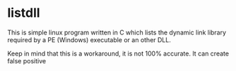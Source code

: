# listdll
This is simple linux program written in C which lists the dynamic link library required by a PE (Windows) executable or an other DLL.

Keep in mind that this is a workaround, it is not 100% accurate. It can create false positive
